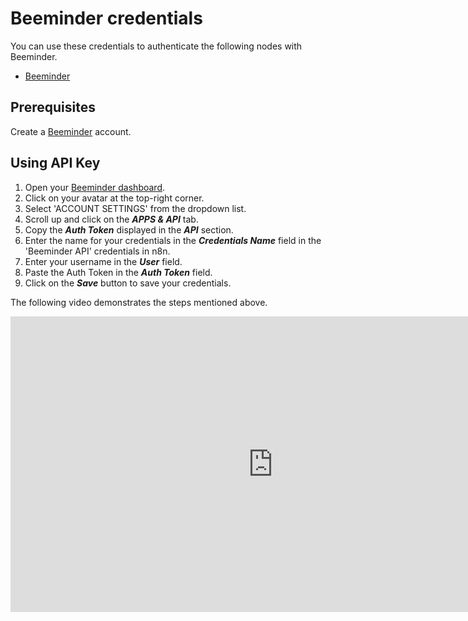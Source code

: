 # Beeminder credentials

You can use these credentials to authenticate the following nodes with Beeminder.

- [Beeminder](/integrations/builtin/app-nodes/n8n-nodes-base.beeminder/)

## Prerequisites

Create a [Beeminder](https://Beeminder.io/account) account.

## Using API Key

1. Open your [Beeminder dashboard](https://beeminder.com/home).
2. Click on your avatar at the top-right corner.
3. Select 'ACCOUNT SETTINGS' from the dropdown list.
4. Scroll up and click on the ***APPS & API*** tab.
5. Copy the ***Auth Token*** displayed in the ***API*** section.
6. Enter the name for your credentials in the ***Credentials Name*** field in the 'Beeminder API' credentials in n8n.
7. Enter your username in the ***User*** field.
8. Paste the Auth Token in the ***Auth Token*** field.
9. Click on the ***Save*** button to save your credentials.

The following video demonstrates the steps mentioned above.

<div class="video-container">
    <iframe width="840" height="472.5" src="https://www.youtube.com/embed/nBrZAyBx9mA" frameborder="0" allow="accelerometer; autoplay; clipboard-write; encrypted-media; gyroscope; picture-in-picture" allowfullscreen></iframe>
</div>
